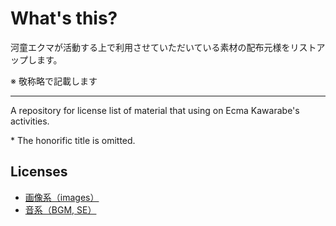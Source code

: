 # What's this?

河童エクマが活動する上で利用させていただいている素材の配布元様をリストアップします。

※ 敬称略で記載します

---

A repository for license list of material that using on Ecma Kawarabe's activities.

\* The honorific title is omitted.

## Licenses

- [画像系（images）](images.md)
- [音系（BGM, SE）](sounds.md)